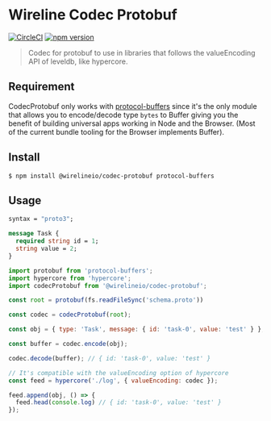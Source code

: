 # Wireline Codec Protobuf

[![CircleCI](https://circleci.com/gh/wirelineio/wireline-core.svg?style=svg&circle-token=93ede761391f88aa9fffd7fd9e6fe3b552e9cf9d)](https://circleci.com/gh/wirelineio/wireline-core)
[![npm version](https://badge.fury.io/js/%40wirelineio%2Fcodec-protobuf.svg)](https://badge.fury.io/js/%40wirelineio%2Fcodec-protobuf)

> Codec for protobuf to use in libraries that follows the valueEncoding API of leveldb, like hypercore.

## Requirement

CodecProtobuf only works with [protocol-buffers](https://github.com/mafintosh/protocol-buffers) since it's
the only module that allows you to encode/decode type `bytes` to Buffer giving you the benefit of building universal apps working in Node
and the Browser. (Most of the current bundle tooling for the Browser implements Buffer).

## Install

```
$ npm install @wirelineio/codec-protobuf protocol-buffers
```

## Usage

```protobuf
syntax = "proto3";

message Task {
  required string id = 1;
  string value = 2;
}
```

```javascript
import protobuf from 'protocol-buffers';
import hypercore from 'hypercore';
import codecProtobuf from '@wirelineio/codec-protobuf';

const root = protobuf(fs.readFileSync('schema.proto'))

const codec = codecProtobuf(root);

const obj = { type: 'Task', message: { id: 'task-0', value: 'test' } };

const buffer = codec.encode(obj);

codec.decode(buffer); // { id: 'task-0', value: 'test' }

// It's compatible with the valueEncoding option of hypercore
const feed = hypercore('./log', { valueEncoding: codec });

feed.append(obj, () => {
  feed.head(console.log) // { id: 'task-0', value: 'test' }
});
```

